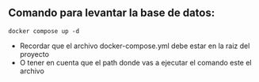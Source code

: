 ## Comando para levantar la base de datos:
```docker compose up -d```
- Recordar que el archivo docker-compose.yml debe estar en la raiz del proyecto
- O tener en cuenta que el path donde vas a ejecutar el comando este el archivo 
